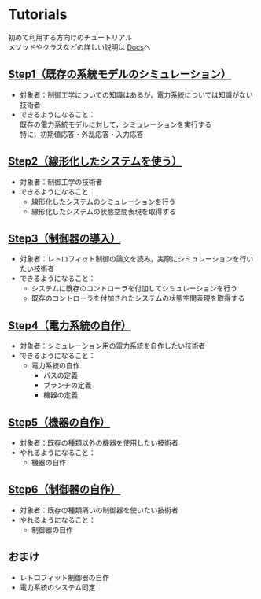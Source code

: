 # Tutorials

初めて利用する方向けのチュートリアル  
メソッドやクラスなどの詳しい説明は [Docs](../Docs/docs.md)へ

## [Step1（既存の系統モデルのシミュレーション）](./step1.md)

- 対象者：制御工学についての知識はあるが，電力系統については知識がない技術者
- できるようになること：  
    既存の電力系統モデルに対して，シミュレーションを実行する  
    特に，初期値応答・外乱応答・入力応答

## [Step2（線形化したシステムを使う）](./step2.md)

- 対象者：制御工学の技術者
- できるようになること：
    - 線形化したシステムのシミュレーションを行う
    - 線形化したシステムの状態空間表現を取得する

## [Step3（制御器の導入）](./step3.md)

- 対象者：レトロフィット制御の論文を読み，実際にシミュレーションを行いたい技術者
- できるようになること：
    - システムに既存のコントローラを付加してシミュレーションを行う
    - 既存のコントローラを付加されたシステムの状態空間表現を取得する

## [Step4（電力系統の自作）](./step4.md)

- 対象者：シミュレーション用の電力系統を自作したい技術者
- できるようになること：
    - 電力系統の自作
        - バスの定義
        - ブランチの定義
        - 機器の定義

## [Step5（機器の自作）](./step5.md)

- 対象者：既存の種類以外の機器を使用したい技術者
- やれるようになること：
    - 機器の自作

## [Step6（制御器の自作）](./step6.md)

- 対象者：既存の種類痛いの制御器を使いたい技術者
- やれるようになること：
    - 制御器の自作

## おまけ

- レトロフィット制御器の自作
- 電力系統のシステム同定
